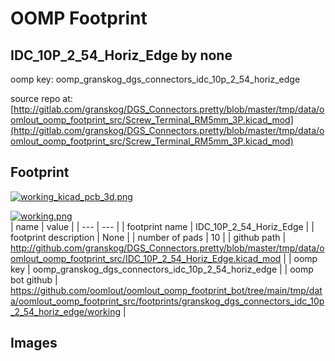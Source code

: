 # OOMP Footprint  
## IDC_10P_2_54_Horiz_Edge  by none  
  
oomp key: oomp_granskog_dgs_connectors_idc_10p_2_54_horiz_edge  
  
source repo at: [http://gitlab.com/granskog/DGS_Connectors.pretty/blob/master/tmp/data/oomlout_oomp_footprint_src/Screw_Terminal_RM5mm_3P.kicad_mod](http://gitlab.com/granskog/DGS_Connectors.pretty/blob/master/tmp/data/oomlout_oomp_footprint_src/Screw_Terminal_RM5mm_3P.kicad_mod)  
## Footprint  
  
[![working_kicad_pcb_3d.png](working_kicad_pcb_3d_600.png)](working_kicad_pcb_3d.png)  
  
[![working.png](working_600.png)](working.png)  
| name | value | 
| --- | --- | 
| footprint name | IDC_10P_2_54_Horiz_Edge | 
| footprint description | None | 
| number of pads | 10 | 
| github path | http://github.com/granskog/DGS_Connectors.pretty/blob/master/tmp/data/oomlout_oomp_footprint_src/IDC_10P_2_54_Horiz_Edge.kicad_mod | 
| oomp key | oomp_granskog_dgs_connectors_idc_10p_2_54_horiz_edge | 
| oomp bot github | https://github.com/oomlout/oomlout_oomp_footprint_bot/tree/main/tmp/data/oomlout_oomp_footprint_src/footprints/granskog_dgs_connectors_idc_10p_2_54_horiz_edge/working | 
## Images  
